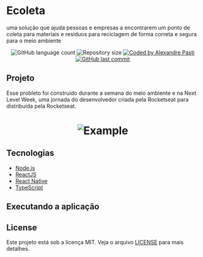 # **Ecoleta**
<p>uma solução que ajuda pessoas e empresas a encontrarem um ponto de coleta para materiais e resíduos para reciclagem de forma correta e segura para o meio ambiente</p>

<p align="center">
   <img alt="GitHub language count" src="https://img.shields.io/github/languages/count/acpasti/ecoleta">
   <img alt="Repository size" src="https://img.shields.io/github/repo-size/acpasti/ecoleta">
   <a href="https://www.linkedin.com/in/alexandrepasti/">
      <img alt="Coded by Alexandre Pasti" src="https://img.shields.io/badge/coded%20by-Alexandre%20Pasti-%23">
   </a>
   <a href="https://github.com/acpasti/ecoleta/commits/master">
      <img alt="GitHub last commit" src="https://img.shields.io/github/last-commit/acpasti/ecoleta">
   </a>
</p>

## Projeto
Esse probleto foi construido durante a semana do meio ambiente e na Next Level Week, uma jornada do desenvolvedor criada pela Rocketseat para distribuída pela Rocketseat.

<h1 align="center">
    <img alt="Example" title="Example" src=".github/ecoleta.png" />
</h1>

## Tecnologias
- [Node.js](https://nodejs.org/en/)
- [ReactJS](https://reactjs.org/)
- [React Native](https://reactnative.dev/)
- [TypeScript](https://www.typescriptlang.org/)

## Executando a aplicação


## License
Este projeto está sob a licença MIT. Veja o arquivo [LICENSE](LICENSE) para mais detalhes.
